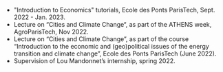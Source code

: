 - "Introduction to Economics" tutorials, Ecole des Ponts ParisTech, Sept. 2022 - Jan. 2023.
- Lecture on “Cities and Climate Change“, as part of the ATHENS week, AgroParisTech, Nov 2022.
- Lecture on “Cities and Climate Change”, as part of the course “Introduction to the economic and (geo)political issues of the energy transition and climate change”, Ecole des Ponts ParisTech (June 2022).
- Supervision of Lou Mandonnet’s internship, spring 2022.
